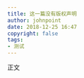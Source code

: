 ```yaml
---
title: 这一篇没有版权声明
author: johnpoint
date: 2018-12-25 16:47
copyright: false
tags:
- 测试
---
```


正文<!--more-->